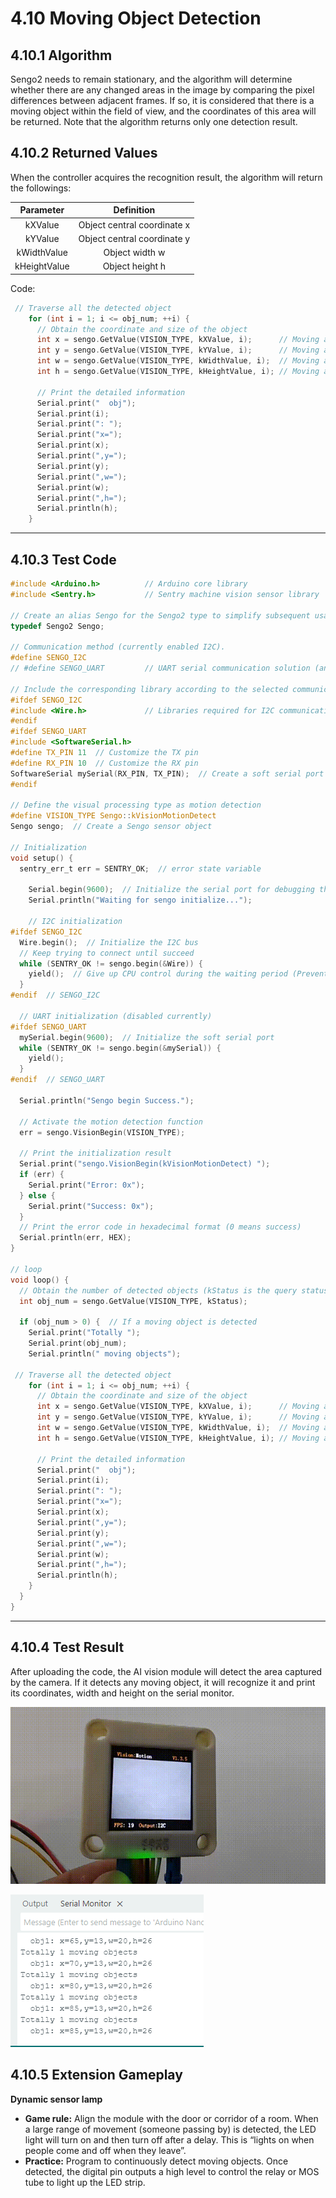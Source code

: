 # 4.10 Moving Object Detection

## 4.10.1 Algorithm

Sengo2 needs to remain stationary, and the algorithm will determine whether there are any changed areas in the image by comparing the pixel differences between adjacent frames. If so, it is considered that there is a moving object within the field of view, and the coordinates of this area will be returned. Note that the algorithm returns only one detection result.

## 4.10.2 Returned Values

When the controller acquires the recognition result, the algorithm will return the followings:

|  Parameter   |         Definition          |
| :----------: | :-------------------------: |
|   kXValue    | Object central coordinate x |
|   kYValue    | Object central coordinate y |
| kWidthValue  |       Object width w        |
| kHeightValue |       Object height h       |

Code:

```c
 // Traverse all the detected object
    for (int i = 1; i <= obj_num; ++i) {
      // Obtain the coordinate and size of the object
      int x = sengo.GetValue(VISION_TYPE, kXValue, i);      // Moving area upper-left coordinate x
      int y = sengo.GetValue(VISION_TYPE, kYValue, i);      // Moving area upper-left coordinate y
      int w = sengo.GetValue(VISION_TYPE, kWidthValue, i);  // Moving area width
      int h = sengo.GetValue(VISION_TYPE, kHeightValue, i); // Moving area height
      
      // Print the detailed information
      Serial.print("  obj");
      Serial.print(i);
      Serial.print(": ");
      Serial.print("x=");
      Serial.print(x);
      Serial.print(",y=");
      Serial.print(y);
      Serial.print(",w=");
      Serial.print(w);
      Serial.print(",h=");
      Serial.println(h);
    }
```

----------------

## 4.10.3 Test Code

```c
#include <Arduino.h>          // Arduino core library
#include <Sentry.h>           // Sentry machine vision sensor library

// Create an alias Sengo for the Sengo2 type to simplify subsequent usage
typedef Sengo2 Sengo;

// Communication method (currently enabled I2C).
#define SENGO_I2C             
// #define SENGO_UART         // UART serial communication solution (annotated as disabled)

// Include the corresponding library according to the selected communication mode
#ifdef SENGO_I2C
#include <Wire.h>             // Libraries required for I2C communication
#endif
#ifdef SENGO_UART
#include <SoftwareSerial.h>
#define TX_PIN 11  // Customize the TX pin
#define RX_PIN 10  // Customize the RX pin
SoftwareSerial mySerial(RX_PIN, TX_PIN);  // Create a soft serial port object
#endif

// Define the visual processing type as motion detection
#define VISION_TYPE Sengo::kVisionMotionDetect
Sengo sengo;  // Create a Sengo sensor object

// Initialization
void setup() {
  sentry_err_t err = SENTRY_OK;  // error state variable

    Serial.begin(9600);  // Initialize the serial port for debugging the output
    Serial.println("Waiting for sengo initialize...");

    // I2C initialization
#ifdef SENGO_I2C
  Wire.begin();  // Initialize the I2C bus
  // Keep trying to connect until succeed
  while (SENTRY_OK != sengo.begin(&Wire)) { 
    yield();  // Give up CPU control during the waiting period (Prevent the watchdog from resetting)
  }
#endif  // SENGO_I2C

  // UART initialization (disabled currently)
#ifdef SENGO_UART
  mySerial.begin(9600);  // Initialize the soft serial port
  while (SENTRY_OK != sengo.begin(&mySerial)) { 
    yield();
  }
#endif  // SENGO_UART

  Serial.println("Sengo begin Success.");
  
  // Activate the motion detection function
  err = sengo.VisionBegin(VISION_TYPE);
  
  // Print the initialization result
  Serial.print("sengo.VisionBegin(kVisionMotionDetect) ");
  if (err) {
    Serial.print("Error: 0x");
  } else {
    Serial.print("Success: 0x");
  }
  // Print the error code in hexadecimal format (0 means success)
  Serial.println(err, HEX);
}

// loop
void loop() {
  // Obtain the number of detected objects (kStatus is the query status)
  int obj_num = sengo.GetValue(VISION_TYPE, kStatus);
  
  if (obj_num > 0) {  // If a moving object is detected
    Serial.print("Totally ");
    Serial.print(obj_num);
    Serial.println(" moving objects");
    
 // Traverse all the detected object
    for (int i = 1; i <= obj_num; ++i) {
      // Obtain the coordinate and size of the object
      int x = sengo.GetValue(VISION_TYPE, kXValue, i);      // Moving area upper-left coordinate x
      int y = sengo.GetValue(VISION_TYPE, kYValue, i);      // Moving area upper-left coordinate y
      int w = sengo.GetValue(VISION_TYPE, kWidthValue, i);  // Moving area width
      int h = sengo.GetValue(VISION_TYPE, kHeightValue, i); // Moving area height
      
      // Print the detailed information
      Serial.print("  obj");
      Serial.print(i);
      Serial.print(": ");
      Serial.print("x=");
      Serial.print(x);
      Serial.print(",y=");
      Serial.print(y);
      Serial.print(",w=");
      Serial.print(w);
      Serial.print(",h=");
      Serial.println(h);
    }
  }
}
```

-----

## 4.10.4 Test Result

After uploading the code, the AI vision module will detect the area captured by the camera. If it detects any moving object, it will recognize it and print its coordinates, width and height on the serial monitor.

![35](./media/35.gif)

![36](./media/36.png)

## 4.10.5 Extension Gameplay

**Dynamic sensor lamp**

- **Game rule:** Align the module with the door or corridor of a room. When a large range of movement (someone passing by) is detected, the LED light will turn on and then turn off after a delay. This is “lights on when people come and off when they leave”.
- **Practice:** Program to continuously detect moving objects. Once detected, the digital pin outputs a high level to control the relay or MOS tube to light up the LED strip.